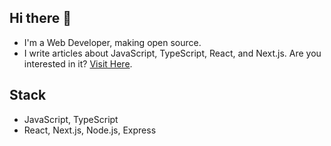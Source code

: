## Hi there 👋
- I'm a Web Developer, making open source.
- I write articles about JavaScript, TypeScript, React, and Next.js. Are you interested in it? [Visit Here](https://medium.com/@vectordxy).

## Stack
- JavaScript, TypeScript
- React, Next.js, Node.js, Express
